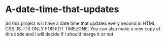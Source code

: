 # A-date-time-that-updates
So this project will have a date time that updates every second in HTML CSS JS. ITS ONLY FOR EDT TIMEZONE.
You can also make a new copy of this code and i will decide if i should merge it or not
